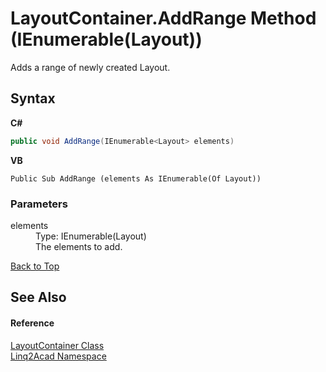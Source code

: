 # LayoutContainer.AddRange Method (IEnumerable(Layout))
 

Adds a range of newly created Layout.

## Syntax

**C#**<br />
``` C#
public void AddRange(IEnumerable<Layout> elements)
```

**VB**<br />
``` VB
Public Sub AddRange (elements As IEnumerable(Of Layout))
```


### Parameters
<dl><dt>elements</dt><dd>Type: IEnumerable(Layout)<br />The elements to add.</dd></dl>
<a href="#LayoutContainerAddRange-Method-IEnumerableLayout">Back to Top</a>

## See Also


#### Reference
<a href="T_Linq2Acad_LayoutContainer.md#LayoutContainer-Class">LayoutContainer Class</a><br /><a href="N_Linq2Acad.md#Linq2Acad-Namespace">Linq2Acad Namespace</a><br />
